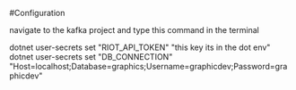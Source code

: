 #Configuration 

navigate to the kafka project and type this command in the terminal

dotnet user-secrets set "RIOT_API_TOKEN" "this key its in the dot env"
dotnet user-secrets set "DB_CONNECTION" "Host=localhost;Database=graphics;Username=graphicdev;Password=graphicdev"
